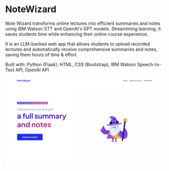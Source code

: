 # NoteWizard
Note Wizard transforms online lectures into efficient summaries and notes using IBM Watson STT and OpenAI's GPT models. Streamlining learning, it saves students time while enhancing their online course experience.

It is an LLM-backed web app that allows students to upload recorded lectures and automatically receive comprehensive summaries and notes, saving them hours of time & effort.

Built with: Python (Flask), HTML, CSS (Bootstrap), IBM Watson Speech-to-Text API, OpenAI API

![Screenshot](notewizard-ss.png)
